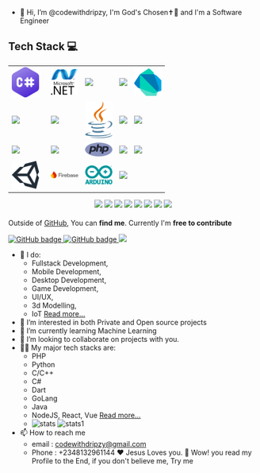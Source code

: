 - 👋 Hi, I’m @codewithdripzy, I'm God's Chosen✝🙏 and I'm a Software Engineer


## Tech Stack :computer:

<div>
  <table>
    <tr>
      <td><img width="55" style='margin-right: 10px' src="https://raw.githubusercontent.com/gilbarbara/logos/master/logos/c-sharp.svg" alt="C#"/></td>
      <td><img width="55" src="https://raw.githubusercontent.com/gilbarbara/logos/master/logos/dotnet.svg" alt="Dot Net"/></td>
      <td><img width="55" src="https://raw.githubusercontent.com/gilbarbara/logos/master/logos/flutter.svg"/></td>
      <td><img width="55" src="https://raw.githubusercontent.com/gilbarbara/logos/master/logos/database-labs.svg"/></td>
      <td><img width="55" src="https://raw.githubusercontent.com/gilbarbara/logos/master/logos/dart.svg"/></td>
    </tr>
    <tr>
      <td><img width="55" src="https://raw.githubusercontent.com/gilbarbara/logos/master/logos/mysql.svg"/></td>
      <td><img width="55" src="https://raw.githubusercontent.com/gilbarbara/logos/master/logos/android-icon.svg"/></td>
      <td><img width="55" src="https://raw.githubusercontent.com/gilbarbara/logos/master/logos/java.svg"/></td>
      <td><img width="55" src="https://raw.githubusercontent.com/gilbarbara/logos/master/logos/apple-app-store.svg"/></td>
      <td><img width="55" src="https://raw.githubusercontent.com/gilbarbara/logos/master/logos/aws.svg"/></td>
    </tr>
    <tr>
      <td><img width="55" src="https://raw.githubusercontent.com/gilbarbara/logos/master/logos/html-5.svg"/></td>
      <td><img width="55" src="https://raw.githubusercontent.com/gilbarbara/logos/master/logos/css-3.svg"/></td>
      <td><img width="55" src="https://raw.githubusercontent.com/gilbarbara/logos/master/logos/php.svg"/></td>
      <td><img width="55" src="https://raw.githubusercontent.com/gilbarbara/logos/master/logos/javascript.svg"/></td>
      <td><img width="55" src="https://raw.githubusercontent.com/gilbarbara/logos/master/logos/json.svg"/></td>
    </tr>
    <tr>
      <td><img width="55" src="https://raw.githubusercontent.com/gilbarbara/logos/master/logos/unity.svg"/></td>
      <td><img width="55" src="https://raw.githubusercontent.com/gilbarbara/logos/master/logos/firebase.svg"/></td>
      <td><img width="55" src="https://raw.githubusercontent.com/gilbarbara/logos/master/logos/arduino.svg"/></td>
      <td><img width="50" src="https://raw.githubusercontent.com/gilbarbara/logos/master/logos/figma.svg"/></td>
    </tr>
  </table>
</div>

<div align="center">
   
  <img width="55" src="https://raw.githubusercontent.com/gilbarbara/logos/master/logos/aws.svg"/> 
  <img width="55" src="https://raw.githubusercontent.com/gilbarbara/logos/master/logos/aws-amplify.svg"/> 
  <img width="55" src="https://raw.githubusercontent.com/gilbarbara/logos/master/logos/aws-s3.svg"/> 
  <img width="55" src="https://raw.githubusercontent.com/gilbarbara/logos/master/logos/aws-rds.svg"/> 
  <img width="55" src="https://raw.githubusercontent.com/gilbarbara/logos/master/logos/aws-iam.svg"/> 
  <img width="55" src="https://raw.githubusercontent.com/gilbarbara/logos/master/logos/aws-cloudfront.svg"/> 
  <img width="55" src="https://raw.githubusercontent.com/gilbarbara/logos/master/logos/aws-dynamodb.svg"/> 
  <img width="55" src="https://raw.githubusercontent.com/gilbarbara/logos/master/logos/aws-ec2.svg"/> 
  

</div>


####

Outside of [GitHub](https://github.com/codewithdripzy/), You can **find me**. Currently I'm **free to contribute**

<p >
  <a href="https://github.com/codewithdripzy?tab=followers">
    <img src="https://komarev.com/ghpvc/?username=codewithdripzy&color=blue&label=Profile+Views" alt="GitHub badge" />
  </a>
  <a href="https://github.com/codewithdripzy?tab=followers">
    <img src="https://img.shields.io/github/followers/codewithdripzy?label=follow&style=social" alt="GitHub badge" />
  </a>
  
  <a href="https://www.linkedin.com/in/emmanuel-bankole-746258235/">
     <img src="https://img.shields.io/badge/-Bankole Emmanuel?style=flat-square&logo=Linkedin&logoColor=white&link=https://www.linkedin.com/in/emmanuel-bankole-746258235/" />
 </a>
</p>

- 💪 I do:
  - Fullstack Development,
  - Mobile Development,
  - Desktop Development,
  - Game Development,
  - UI/UX,
  - 3d Modelling,
  - IoT [Read more...](http://codewithdripzy.github.io/portfolio)
- 👀 I’m interested in both Private and Open source projects
- 🌱 I’m currently learning Machine Learning
- 💞️ I’m looking to collaborate on projects with you.
- 👨‍💻 My major tech stacks are:
   - PHP
   - Python
   - C/C++
   - C#
   - Dart
   - GoLang
   - Java
   - NodeJS, React, Vue [Read more...](http://codewithdripzy.github.io/portfolio)
   - ![stats](https://github-readme-stats.vercel.app/api?username=codewithdripzy)     ![stats1](https://github-readme-stats.vercel.app/api/top-langs/?username=codewithdripzy&layout=compact)
- 📫 How to reach me 
  - email : codewithdripzy@gmail.com
  - Phone : +2348132961144
❤ Jesus Loves you.
🎉 Wow! you read my Profile to the End, if you don't believe me, Try me

<!---
codewithdripzy/codewithdripzy is a ✨ special ✨ repository because its `README.md` (this file) appears on your GitHub profile.
You can click the Preview link to take a look at your changes.
--->
